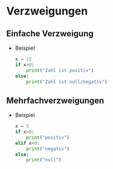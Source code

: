 # Verzweigungen
## Einfache Verzweigung
- Beispiel
    ```python
    x = 12
    if x>0:
        print("Zahl ist positiv")
    else:
        print("Zahl ist null/negativ")
    ```
## Mehrfachverzweigungen
- Beispiel
    ```python
    x = 5
    if x>0:
        print("positiv")
    elif x<0:
        print("negativ")
    else:
        print("null")
    ```
